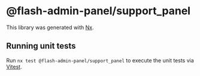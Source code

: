 # @flash-admin-panel/support_panel

This library was generated with [Nx](https://nx.dev).

## Running unit tests

Run `nx test @flash-admin-panel/support_panel` to execute the unit tests via [Vitest](https://vitest.dev/).
